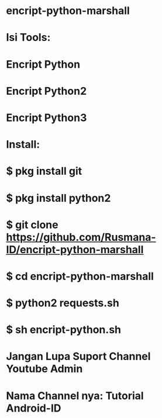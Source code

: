 # encript-python-marshall

# Isi Tools:
# Encript Python
# Encript Python2
# Encript Python3

# Install:
# $ pkg install git
# $ pkg install python2
# $ git clone https://github.com/Rusmana-ID/encript-python-marshall
# $ cd encript-python-marshall
# $ python2 requests.sh
# $ sh encript-python.sh

# Jangan Lupa Suport Channel Youtube Admin 
# Nama Channel nya: Tutorial Android-ID
